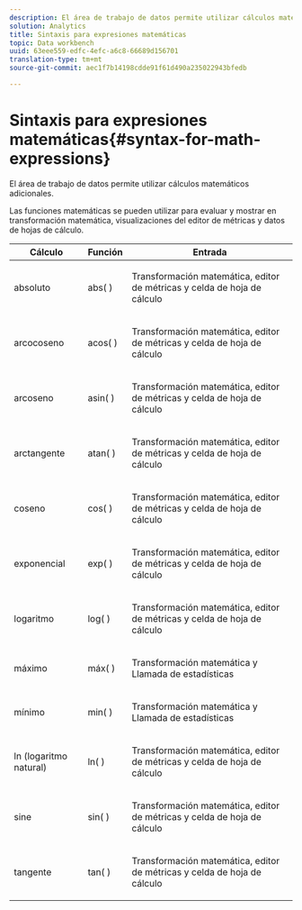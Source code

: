 ```yaml
---
description: El área de trabajo de datos permite utilizar cálculos matemáticos adicionales.
solution: Analytics
title: Sintaxis para expresiones matemáticas
topic: Data workbench
uuid: 63eee559-edfc-4efc-a6c8-66689d156701
translation-type: tm+mt
source-git-commit: aec1f7b14198cdde91f61d490a235022943bfedb

---
```



# Sintaxis para expresiones matemáticas{#syntax-for-math-expressions}

El área de trabajo de datos permite utilizar cálculos matemáticos adicionales.

Las funciones matemáticas se pueden utilizar para evaluar y mostrar en transformación matemática, visualizaciones del editor de métricas y datos de hojas de cálculo.

<table id="table_B2A4F9D5938D4756A81ACF6F4D77E63D"> 
 <thead> 
  <tr> 
   <th colname="col1" class="entry"> Cálculo </th> 
   <th colname="col02" class="entry"> Función </th> 
   <th colname="col2" class="entry"> Entrada </th> 
  </tr> 
 </thead>
 <tbody> 
  <tr> 
   <td colname="col1"> <p>absoluto </p> </td> 
   <td colname="col02"> <p>abs( ) </p> </td> 
   <td colname="col2"> <p>Transformación matemática, editor de métricas y celda de hoja de cálculo </p> </td> 
  </tr> 
  <tr> 
   <td colname="col1"> <p>arcocoseno </p> </td> 
   <td colname="col02"> <p>acos( ) </p> </td> 
   <td colname="col2"> <p>Transformación matemática, editor de métricas y celda de hoja de cálculo </p> </td> 
  </tr> 
  <tr> 
   <td colname="col1"> <p>arcoseno </p> </td> 
   <td colname="col02"> <p>asin( ) </p> </td> 
   <td colname="col2"> <p>Transformación matemática, editor de métricas y celda de hoja de cálculo </p> </td> 
  </tr> 
  <tr> 
   <td colname="col1"> <p>arctangente </p> </td> 
   <td colname="col02"> <p>atan( ) </p> </td> 
   <td colname="col2"> <p>Transformación matemática, editor de métricas y celda de hoja de cálculo </p> </td> 
  </tr> 
  <tr> 
   <td colname="col1"> <p>coseno </p> </td> 
   <td colname="col02"> <p>cos( ) </p> </td> 
   <td colname="col2"> <p>Transformación matemática, editor de métricas y celda de hoja de cálculo </p> </td> 
  </tr> 
  <tr> 
   <td colname="col1"> <p> exponencial </p> </td> 
   <td colname="col02"> <p>exp( ) </p> </td> 
   <td colname="col2"> <p>Transformación matemática, editor de métricas y celda de hoja de cálculo </p> </td> 
  </tr> 
  <tr> 
   <td colname="col1"> <p>logaritmo </p> </td> 
   <td colname="col02"> <p>log( ) </p> </td> 
   <td colname="col2"> <p>Transformación matemática, editor de métricas y celda de hoja de cálculo </p> </td> 
  </tr> 
  <tr> 
   <td colname="col1"> <p>máximo </p> </td> 
   <td colname="col02"> <p>máx( ) </p> </td> 
   <td colname="col2"> <p>Transformación matemática y Llamada de estadísticas </p> </td> 
  </tr> 
  <tr> 
   <td colname="col1"> <p>mínimo </p> </td> 
   <td colname="col02"> <p>min( ) </p> </td> 
   <td colname="col2"> <p>Transformación matemática y Llamada de estadísticas </p> </td> 
  </tr> 
  <tr> 
   <td colname="col1"> <p>ln (logaritmo natural) </p> </td> 
   <td colname="col02"> <p>ln( ) </p> </td> 
   <td colname="col2"> <p>Transformación matemática, editor de métricas y celda de hoja de cálculo </p> </td> 
  </tr> 
  <tr> 
   <td colname="col1"> <p>sine </p> </td> 
   <td colname="col02"> <p>sin( ) </p> </td> 
   <td colname="col2"> <p>Transformación matemática, editor de métricas y celda de hoja de cálculo </p> </td> 
  </tr> 
  <tr> 
   <td colname="col1"> <p>tangente </p> </td> 
   <td colname="col02"> <p>tan( ) </p> </td> 
   <td colname="col2"> <p>Transformación matemática, editor de métricas y celda de hoja de cálculo </p> </td> 
  </tr> 
 </tbody> 
</table>

